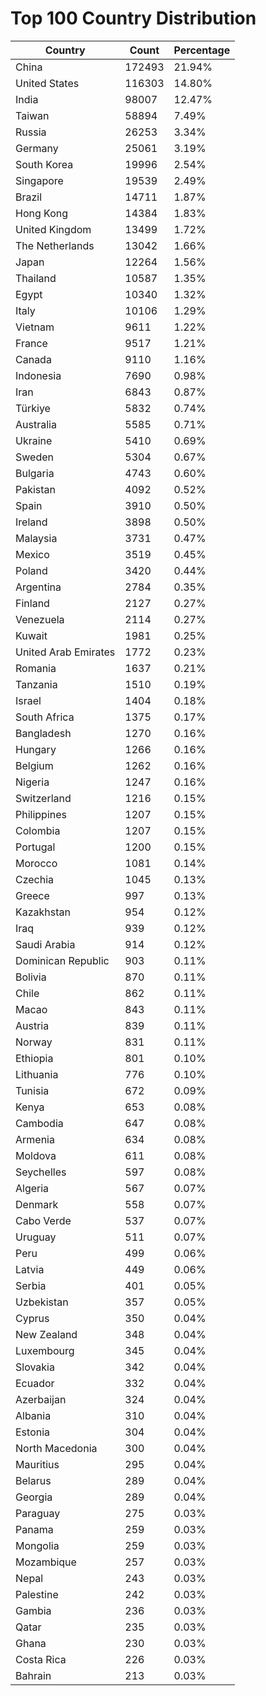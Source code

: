 # Top 100 Country Distribution
| Country | Count | Percentage |
|----|----|----|
| China | 172493 | 21.94% |
| United States | 116303 | 14.80% |
| India | 98007 | 12.47% |
| Taiwan | 58894 | 7.49% |
| Russia | 26253 | 3.34% |
| Germany | 25061 | 3.19% |
| South Korea | 19996 | 2.54% |
| Singapore | 19539 | 2.49% |
| Brazil | 14711 | 1.87% |
| Hong Kong | 14384 | 1.83% |
| United Kingdom | 13499 | 1.72% |
| The Netherlands | 13042 | 1.66% |
| Japan | 12264 | 1.56% |
| Thailand | 10587 | 1.35% |
| Egypt | 10340 | 1.32% |
| Italy | 10106 | 1.29% |
| Vietnam | 9611 | 1.22% |
| France | 9517 | 1.21% |
| Canada | 9110 | 1.16% |
| Indonesia | 7690 | 0.98% |
| Iran | 6843 | 0.87% |
| Türkiye | 5832 | 0.74% |
| Australia | 5585 | 0.71% |
| Ukraine | 5410 | 0.69% |
| Sweden | 5304 | 0.67% |
| Bulgaria | 4743 | 0.60% |
| Pakistan | 4092 | 0.52% |
| Spain | 3910 | 0.50% |
| Ireland | 3898 | 0.50% |
| Malaysia | 3731 | 0.47% |
| Mexico | 3519 | 0.45% |
| Poland | 3420 | 0.44% |
| Argentina | 2784 | 0.35% |
| Finland | 2127 | 0.27% |
| Venezuela | 2114 | 0.27% |
| Kuwait | 1981 | 0.25% |
| United Arab Emirates | 1772 | 0.23% |
| Romania | 1637 | 0.21% |
| Tanzania | 1510 | 0.19% |
| Israel | 1404 | 0.18% |
| South Africa | 1375 | 0.17% |
| Bangladesh | 1270 | 0.16% |
| Hungary | 1266 | 0.16% |
| Belgium | 1262 | 0.16% |
| Nigeria | 1247 | 0.16% |
| Switzerland | 1216 | 0.15% |
| Philippines | 1207 | 0.15% |
| Colombia | 1207 | 0.15% |
| Portugal | 1200 | 0.15% |
| Morocco | 1081 | 0.14% |
| Czechia | 1045 | 0.13% |
| Greece | 997 | 0.13% |
| Kazakhstan | 954 | 0.12% |
| Iraq | 939 | 0.12% |
| Saudi Arabia | 914 | 0.12% |
| Dominican Republic | 903 | 0.11% |
| Bolivia | 870 | 0.11% |
| Chile | 862 | 0.11% |
| Macao | 843 | 0.11% |
| Austria | 839 | 0.11% |
| Norway | 831 | 0.11% |
| Ethiopia | 801 | 0.10% |
| Lithuania | 776 | 0.10% |
| Tunisia | 672 | 0.09% |
| Kenya | 653 | 0.08% |
| Cambodia | 647 | 0.08% |
| Armenia | 634 | 0.08% |
| Moldova | 611 | 0.08% |
| Seychelles | 597 | 0.08% |
| Algeria | 567 | 0.07% |
| Denmark | 558 | 0.07% |
| Cabo Verde | 537 | 0.07% |
| Uruguay | 511 | 0.07% |
| Peru | 499 | 0.06% |
| Latvia | 449 | 0.06% |
| Serbia | 401 | 0.05% |
| Uzbekistan | 357 | 0.05% |
| Cyprus | 350 | 0.04% |
| New Zealand | 348 | 0.04% |
| Luxembourg | 345 | 0.04% |
| Slovakia | 342 | 0.04% |
| Ecuador | 332 | 0.04% |
| Azerbaijan | 324 | 0.04% |
| Albania | 310 | 0.04% |
| Estonia | 304 | 0.04% |
| North Macedonia | 300 | 0.04% |
| Mauritius | 295 | 0.04% |
| Belarus | 289 | 0.04% |
| Georgia | 289 | 0.04% |
| Paraguay | 275 | 0.03% |
| Panama | 259 | 0.03% |
| Mongolia | 259 | 0.03% |
| Mozambique | 257 | 0.03% |
| Nepal | 243 | 0.03% |
| Palestine | 242 | 0.03% |
| Gambia | 236 | 0.03% |
| Qatar | 235 | 0.03% |
| Ghana | 230 | 0.03% |
| Costa Rica | 226 | 0.03% |
| Bahrain | 213 | 0.03% |
